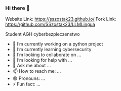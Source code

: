 ### Hi there 👋

Website Link: https://sszostak23.github.io/
Fork Link: https://github.com/SSzostak23/LLMLingua

Student AGH cyberbezpieczenstwo
- 🔭 I’m currently working on a python project
- 🌱 I’m currently learning cybersecurity
- 👯 I’m looking to collaborate on ...
- 🤔 I’m looking for help with ...
- 💬 Ask me about ...
- 📫 How to reach me: ...
- 😄 Pronouns: ...
- ⚡ Fun fact: ...
